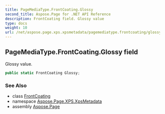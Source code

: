 ```yaml
---
title: PageMediaType.FrontCoating.Glossy
second_title: Aspose.Page for .NET API Reference
description: FrontCoating field. Glossy value
type: docs
weight: 10
url: /net/aspose.page.xps.xpsmetadata/pagemediatype.frontcoating/glossy/
---
```

## PageMediaType.FrontCoating.Glossy field

Glossy value.

```csharp
public static FrontCoating Glossy;
```

### See Also

* class [FrontCoating](../)
* namespace [Aspose.Page.XPS.XpsMetadata](../../pagemediatype.frontcoating/)
* assembly [Aspose.Page](../../../)


